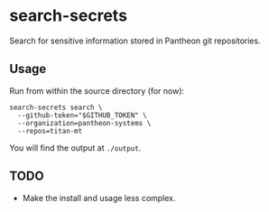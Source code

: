 # search-secrets

Search for sensitive information stored in Pantheon git repositories.

## Usage

Run from within the source directory (for now):

```shell script
search-secrets search \
  --github-token="$GITHUB_TOKEN" \
  --organization=pantheon-systems \
  --repos=titan-mt
```

You will find the output at `./output`.

## TODO

- Make the install and usage less complex.
